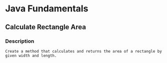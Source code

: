 # Java Fundamentals

## Calculate Rectangle Area

### Description
    Create a method that calculates and returns the area of a rectangle by given width and length.

